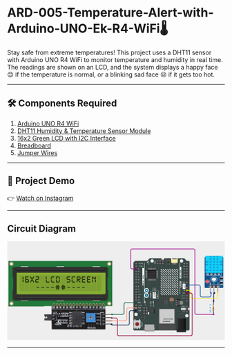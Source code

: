 # ARD-005-Temperature-Alert-with-Arduino-UNO-Ek-R4-WiFi🌡️
Stay safe from extreme temperatures! This project uses a DHT11 sensor with Arduino UNO R4 WiFi to monitor temperature and humidity in real time. The readings are shown on an LCD, and the system displays a happy face 😊 if the temperature is normal, or a blinking sad face 😢 if it gets too hot.

---

## 🛠 Components Required

1. [Arduino UNO R4 WiFi](https://robocraze.com/products/original-arduino-uno-ek-r4-wifi-made-in-india?_pos=2&_psq=Arduino+uno+ek&_ss=e&_v=1.0)
2. [DHT11 Humidity & Temperature Sensor Module](https://robocraze.com/products/dht11-humidity-temperature-sensor-module?_pos=1&_psq=DHT11&_ss=e&_v=1.0)
3. [16x2 Green LCD with I2C Interface](https://robocraze.com/products/16x2-green-lcd-with-soldered-i2c-iic-interface?_pos=3&_psq=LCD+DISPLAY+WITH+I2C+INTERFACE&_ss=e&_v=1.0)
4. [Breadboard](https://robocraze.com/products/breadboard?_pos=3&_psq=BREADBOARD&_ss=e&_v=1.0)
5. [Jumper Wires](https://robocraze.com/products/f2m-jumper-wires-20cm-40pcs?_pos=1&_psq=JUMPER+WIRES&_ss=e&_v=1.0)

---

## 🎥 Project Demo

👉 [Watch on Instagram](https://www.instagram.com/reel/DO08efbkwHF/?igsh=Z3NoZ3NsMXk1ZGRh)

---
## Circuit Diagram
![Temp Alert Circuit](./temp_alert_circuit_diagram.png)

---
